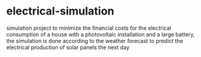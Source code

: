 # electrical-simulation




simulation project to minimize the financial costs for the electrical consumption of a house with a photovoltaic installation and a large battery, the simulation is done according to the weather forecast to predict the electrical production of solar panels the next day 





